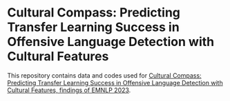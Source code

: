 # Cultural Compass: Predicting Transfer Learning Success in Offensive Language Detection with Cultural Features
This repository contains data and codes used for [Cultural Compass: Predicting Transfer Learning Success in Offensive Language Detection with Cultural Features, findings of EMNLP 2023]([https://arxiv.org/abs/2006.09336](https://arxiv.org/pdf/2310.06458.pdf)). 
